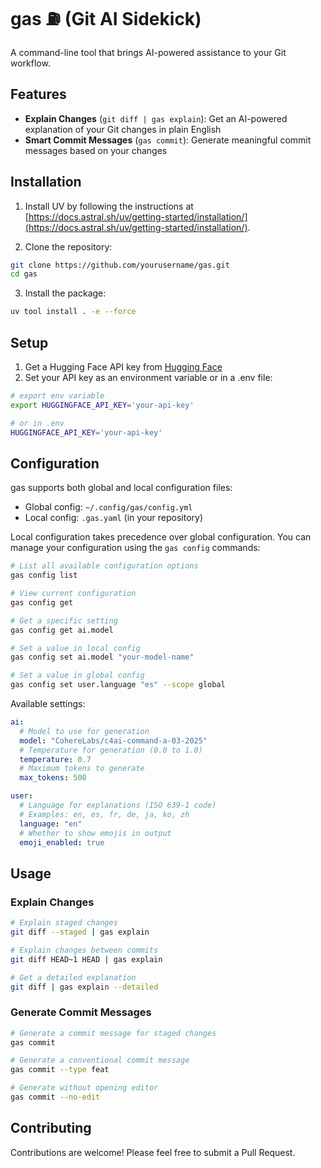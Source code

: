 # gas ⛽ (Git AI Sidekick)

A command-line tool that brings AI-powered assistance to your Git workflow.

## Features

- **Explain Changes** (`git diff | gas explain`): Get an AI-powered explanation of your Git changes in plain English
- **Smart Commit Messages** (`gas commit`): Generate meaningful commit messages based on your changes

## Installation

1. Install UV by following the instructions at [https://docs.astral.sh/uv/getting-started/installation/](https://docs.astral.sh/uv/getting-started/installation/).

2. Clone the repository:
```bash
git clone https://github.com/yourusername/gas.git
cd gas
```

3. Install the package:
```bash
uv tool install . -e --force
```

## Setup

1. Get a Hugging Face API key from [Hugging Face](https://huggingface.co/settings/tokens)
2. Set your API key as an environment variable or in a .env file:
```bash
# export env variable
export HUGGINGFACE_API_KEY='your-api-key'

# or in .env
HUGGINGFACE_API_KEY='your-api-key'
```

## Configuration

gas supports both global and local configuration files:
- Global config: `~/.config/gas/config.yml`
- Local config: `.gas.yaml` (in your repository)

Local configuration takes precedence over global configuration. You can manage your configuration using the `gas config` commands:

```bash
# List all available configuration options
gas config list

# View current configuration
gas config get

# Get a specific setting
gas config get ai.model

# Set a value in local config
gas config set ai.model "your-model-name"

# Set a value in global config
gas config set user.language "es" --scope global
```

Available settings:
```yaml
ai:
  # Model to use for generation
  model: "CohereLabs/c4ai-command-a-03-2025"
  # Temperature for generation (0.0 to 1.0)
  temperature: 0.7
  # Maximum tokens to generate
  max_tokens: 500

user:
  # Language for explanations (ISO 639-1 code)
  # Examples: en, es, fr, de, ja, ko, zh
  language: "en"
  # Whether to show emojis in output
  emoji_enabled: true
```

## Usage

### Explain Changes

```bash
# Explain staged changes
git diff --staged | gas explain

# Explain changes between commits
git diff HEAD~1 HEAD | gas explain

# Get a detailed explanation
git diff | gas explain --detailed
```

### Generate Commit Messages

```bash
# Generate a commit message for staged changes
gas commit

# Generate a conventional commit message
gas commit --type feat

# Generate without opening editor
gas commit --no-edit
```

## Contributing

Contributions are welcome! Please feel free to submit a Pull Request.
